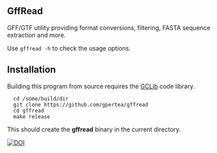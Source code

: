 ## GffRead 
GFF/GTF utility providing format conversions, filtering, FASTA sequence 
extraction and more.

Use `gffread -h` to check the usage options.

## Installation
Building this program from source requires the [GCLib](../../../gclib) code 
library. 

```
  cd /some/build/dir
  git clone https://github.com/gpertea/gffread
  cd gffread
  make release
```
This should create the **gffread** binary in the current directory.

[![DOI](https://zenodo.org/badge/48200340.svg)](https://zenodo.org/badge/latestdoi/48200340)
